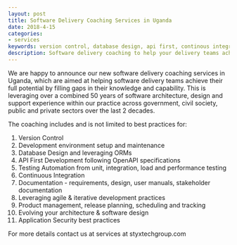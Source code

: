```yaml
---
layout: post
title: Software Delivery Coaching Services in Uganda
date: 2018-4-15
categories: 
- services
keywords: version control, database design, api first, continous integration, test automation, documentation, agile, product management, evolutionary architecture, application security, OWASP
description: Software delivery coaching to help your delivery teams achieve their potential
---
```

We are happy to announce our new software delivery coaching services in Uganda, which are aimed at helping software delivery teams achieve their full potential by filling gaps in their knowledge and capability. This is leveraging over a combined 50 years of software architecture, design and support experience within our practice across government, civil society, public and private sectors over the last 2 decades.  

The coaching includes and is not limited to best practices for:
1. Version Control 
2. Development environment setup and maintenance
3. Database Design and leveraging ORMs
4. API First Development following OpenAPI specifications 
5. Testing Automation from unit, integration, load and performance testing 
6. Continuous Integration
7. Documentation - requirements, design, user manuals, stakeholder documentation
8. Leveraging agile & iterative development practices
9. Product management, release planning, scheduling and tracking 
10. Evolving your architecture & software design
11. Application Security best practices 

For more details contact us at services at styxtechgroup.com
